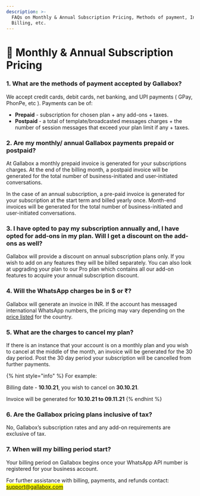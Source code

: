 ```yaml
---
description: >-
  FAQs on Monthly & Annual Subscription Pricing, Methods of payment, Invoice
  Billing, etc.
---
```


# 💸 Monthly & Annual Subscription Pricing

### 1. What are the methods of payment accepted by Gallabox?&#x20;

We accept credit cards, debit cards, net banking, and UPI payments ( GPay, PhonPe, etc ). Payments can be of:&#x20;

* **Prepaid** - subscription for chosen plan + any add-ons + taxes.&#x20;
* **Postpaid** - a total of template/broadcasted messages charges + the number of session messages that exceed your plan limit if any + taxes.&#x20;

### 2. Are my monthly/ annual Gallabox payments prepaid or postpaid?&#x20;

At Gallabox a monthly prepaid invoice is generated for your subscriptions charges. At the end of the billing month, a postpaid invoice will be generated for the total number of business-initiated and user-initiated conversations.

In the case of an annual subscription, a pre-paid invoice is generated for your subscription at the start term and billed yearly once. Month-end invoices will be generated for the total number of business-initiated and user-initiated conversations.&#x20;

### 3. I have opted to pay my subscription annually and, I have opted for add-ons in my plan. Will I get a discount on the add-ons as well?&#x20;

Gallabox will provide a discount on annual subscription plans only. If you wish to add on any features they will be billed separately. You can also look at upgrading your plan to our Pro plan which contains all our add-on features to acquire your annual subscription discount.&#x20;

### 4. Will the WhatsApp charges be in $ or ₹?&#x20;

Gallabox will generate an invoice in INR. If the account has messaged international WhatsApp numbers, the pricing may vary depending on the [price listed](pricing-details.md) for the country.&#x20;

### 5. What are the charges to cancel my plan?&#x20;

If there is an instance that your account is on a monthly plan and you wish to cancel at the middle of the month, an invoice will be generated for the 30 day period. Post the 30 day period your subscription will be cancelled from further payments.&#x20;

{% hint style="info" %}
For example:&#x20;

Billing date - **10.10.21**, you wish to cancel on **30.10.21**.&#x20;

Invoice will be generated for **10.10.21 to 09.11.21**&#x20;
{% endhint %}

### 6. Are the Gallabox pricing plans inclusive of tax?&#x20;

No, Gallabox’s subscription rates and any add-on requirements are exclusive of tax.&#x20;

### 7. When will my billing period start?&#x20;

Your billing period on Gallabox begins once your WhatsApp API number is registered for your business account.

For further assistance with billing, payments, and refunds contact: <mark style="color:blue;">support@gallabox.com</mark>
